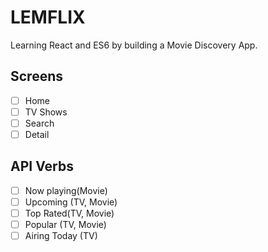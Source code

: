 # LEMFLIX

Learning React and ES6 by building a Movie Discovery App.

## Screens

- [ ] Home
- [ ] TV Shows
- [ ] Search
- [ ] Detail

## API Verbs

- [ ] Now playing(Movie)
- [ ] Upcoming (TV, Movie)
- [ ] Top Rated(TV, Movie)
- [ ] Popular (TV, Movie)
- [ ] Airing Today (TV)
